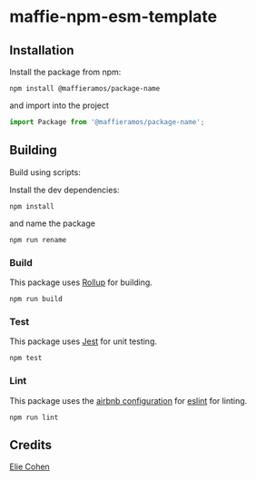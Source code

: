 # maffie-npm-esm-template

## Installation 
Install the package from npm:

```shell
npm install @maffieramos/package-name
```

and import into the project

```js
import Package from '@maffieramos/package-name';
```

## Building 
Build using scripts:

Install the dev dependencies:
```shell
npm install
```
and name the package 
```shell
npm run rename
```

### Build
This package uses [Rollup](https://rollupjs.org/) for building.
```shell
npm run build
```

### Test
This package uses [Jest](https://jestjs.io/) for unit testing.
```shell
npm test
```

### Lint
This package uses the [airbnb configuration](https://www.npmjs.com/package/eslint-config-airbnb) for [eslint](https://eslint.org/) for linting.
```shell
npm run lint
```

## Credits
[Elie Cohen](https://github.com/maffiemaffie)